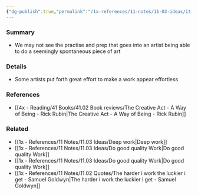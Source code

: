 ```yaml
---
{"dg-publish":true,"permalink":"/1x-references/11-notes/11-03-ideas/it-may-take-a-lot-of-work-to-make-something-appear-sponteneous/","title":"It may take a lot of work to make something appear sponteneous","dgShowBacklinks":false}
---
```



### Summary
- We may not see the practise and prep that goes into an artist being able to do a seemingly spontaneous piece of art

### Details
- Some artists put forth great effort to make a work appear effortless

### References
- [[4x - Reading/41 Books/41.02 Book reviews/The Creative Act - A Way of Being - Rick Rubin\|The Creative Act - A Way of Being - Rick Rubin]]

### Related
- [[1x - References/11 Notes/11.03 Ideas/Deep work\|Deep work]]
- [[1x - References/11 Notes/11.03 Ideas/Do good quality Work\|Do good quality Work]]
- [[1x - References/11 Notes/11.03 Ideas/Do good quality Work\|Do good quality Work]]
- [[1x - References/11 Notes/11.02 Quotes/The harder i work the luckier i get - Samuel Goldwyn\|The harder i work the luckier i get - Samuel Goldwyn]]